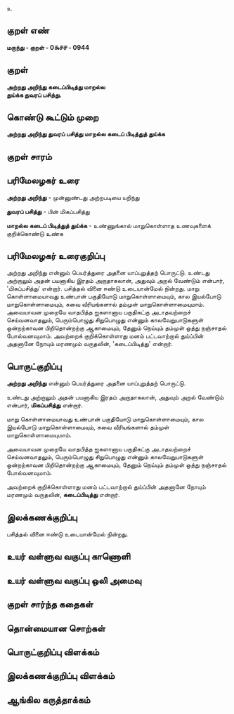 உ

## குறள் எண் 

**மருந்து - குறள் - 0௯௪௪ - 0944**

## குறள் 

**அற்றது அறிந்து கடைப்பிடித்து மாறல்ல  
துய்க்க துவரப் பசித்து.**

## கொண்டு கூட்டும் முறை

**அற்றது அறிந்து துவரப் பசித்து மாறல்ல கடைப் பிடித்துத் துய்க்க** 

## குறள் சாரம் 


## பரிமேலழகர் உரை

**அற்றது அறிந்து** - முன்னுண்டது அற்றபடியை யறிந்து 

**துவரப் பசித்து** - பின் மிகப்பசித்து 

**மாறல்ல கடைப் பிடித்துத் துய்க்க** - உண்ணுங்கால் மாறுகொள்ளாத உணவுகளைக் குறிக்கொண்டு உண்க

## பரிமேலழகர் உரைகுறிப்பு   

அற்றது அறிந்து என்னும் பெயர்த்துரை அதனை யாப்புறுத்தற் பொருட்டு. உண்டது அற்றாலும் அதன் பயனாகிய இரதம் அறாதாகலான், அதுவும் அறல் வேண்டும் என்பார், 'மிகப்பசித்து' என்றார். பசித்தல் வினை ஈண்டு உடையான்மேல் நின்றது. மாறு கொள்ளாமையாவது உண்பான் பகுதியோடு மாறுகொள்ளாமையும், கால இயல்போடு மாறுகொள்ளாமையும், சுவை வீரியங்களால் தம்முள் மாறுகொள்ளாமையுமாம். அவையாவன முறையே வாதபித்த ஐகளானாய பகுதிகட்கு அடாதவற்றைச் செய்வனவாதலும், பெரும்பொழுது சிறுபொழுது என்னும் காலவேறுபாடுகளுள் ஒன்றற்காவன பிறிதொன்றற்கு ஆகாமையும், தேனும் நெய்யும் தம்முள் ஒத்து நஞ்சாதல் போல்வனவுமாம். அவற்றைக் குறிக்கொள்ளாது மனம் பட்டவாற்றால் துய்ப்பின் அதனானே நோயும் மரணமும் வருதலின், 'கடைப்பிடித்து' என்றார்.

## பொருட்குறிப்பு 

**அற்றது அறிந்து** என்னும் பெயர்த்துரை அதனை யாப்புறுத்தற் பொருட்டு. 

உண்டது அற்றாலும் அதன் பயனாகிய இரதம் அறாதாகலான், அதுவும் அறல் வேண்டும் என்பார், **மிகப்பசித்து** என்றார். 

மாறு கொள்ளாமையாவது உண்பான் பகுதியோடு மாறுகொள்ளாமையும், கால இயல்போடு மாறுகொள்ளாமையும், சுவை வீரியங்களால் தம்முள் மாறுகொள்ளாமையுமாம். 

அவையாவன முறையே வாதபித்த ஐகளானாய பகுதிகட்கு அடாதவற்றைச் செய்வனவாதலும், பெரும்பொழுது சிறுபொழுது என்னும் காலவேறுபாடுகளுள் ஒன்றற்காவன பிறிதொன்றற்கு ஆகாமையும், தேனும் நெய்யும் தம்முள் ஒத்து நஞ்சாதல் போல்வனவுமாம். 

அவற்றைக் குறிக்கொள்ளாது மனம் பட்டவாற்றால் துய்ப்பின் அதனானே நோயும் மரணமும் வருதலின், **கடைப்பிடித்து** என்றார்.

## இலக்கணக்குறிப்பு  

பசித்தல் வினை ஈண்டு உடையான்மேல் நின்றது.

## உயர் வள்ளுவ வகுப்பு காணொளி


## உயர் வள்ளுவ வகுப்பு ஒலி அமைவு 

 
## குறள் சார்ந்த கதைகள் 


## தொன்மையான சொற்கள்


## பொருட்குறிப்பு விளக்கம்


## இலக்கணக்குறிப்பு விளக்கம்


## ஆங்கில கருத்தாக்கம் 


